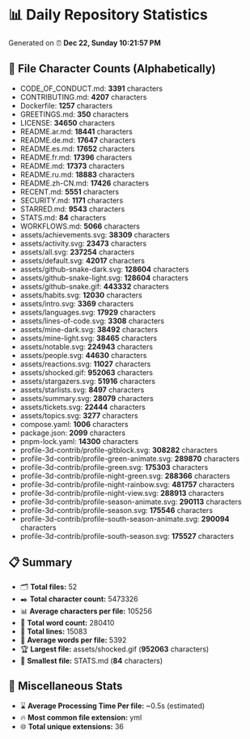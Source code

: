 # 📊 Daily Repository Statistics
Generated on ⏰ **Dec 22, Sunday 10:21:57 PM**

## 📂 File Character Counts (Alphabetically)
- CODE_OF_CONDUCT.md: **3391** characters
- CONTRIBUTING.md: **4207** characters
- Dockerfile: **1257** characters
- GREETINGS.md: **350** characters
- LICENSE: **34650** characters
- README.ar.md: **18441** characters
- README.de.md: **17647** characters
- README.es.md: **17652** characters
- README.fr.md: **17396** characters
- README.md: **17373** characters
- README.ru.md: **18883** characters
- README.zh-CN.md: **17426** characters
- RECENT.md: **5551** characters
- SECURITY.md: **1171** characters
- STARRED.md: **9543** characters
- STATS.md: **84** characters
- WORKFLOWS.md: **5066** characters
- assets/achievements.svg: **38309** characters
- assets/activity.svg: **23473** characters
- assets/all.svg: **237254** characters
- assets/default.svg: **42017** characters
- assets/github-snake-dark.svg: **128604** characters
- assets/github-snake-light.svg: **128604** characters
- assets/github-snake.gif: **443332** characters
- assets/habits.svg: **12030** characters
- assets/intro.svg: **3369** characters
- assets/languages.svg: **17929** characters
- assets/lines-of-code.svg: **3308** characters
- assets/mine-dark.svg: **38492** characters
- assets/mine-light.svg: **38465** characters
- assets/notable.svg: **224943** characters
- assets/people.svg: **44630** characters
- assets/reactions.svg: **11027** characters
- assets/shocked.gif: **952063** characters
- assets/stargazers.svg: **51916** characters
- assets/starlists.svg: **8497** characters
- assets/summary.svg: **28079** characters
- assets/tickets.svg: **22444** characters
- assets/topics.svg: **3277** characters
- compose.yaml: **1006** characters
- package.json: **2099** characters
- pnpm-lock.yaml: **14300** characters
- profile-3d-contrib/profile-gitblock.svg: **308282** characters
- profile-3d-contrib/profile-green-animate.svg: **289870** characters
- profile-3d-contrib/profile-green.svg: **175303** characters
- profile-3d-contrib/profile-night-green.svg: **288366** characters
- profile-3d-contrib/profile-night-rainbow.svg: **481757** characters
- profile-3d-contrib/profile-night-view.svg: **288913** characters
- profile-3d-contrib/profile-season-animate.svg: **290113** characters
- profile-3d-contrib/profile-season.svg: **175546** characters
- profile-3d-contrib/profile-south-season-animate.svg: **290094** characters
- profile-3d-contrib/profile-south-season.svg: **175527** characters

## 📋 Summary
- 🗂️ **Total files:** 52
- ✒️ **Total character count:** 5473326
- 📊 **Average characters per file:** 105256
- 📝 **Total word count:** 280410
- 🧾 **Total lines:** 15083
- 📐 **Average words per file:** 5392
- 🏆 **Largest file:** assets/shocked.gif (**952063** characters)
- 🥉 **Smallest file:** STATS.md (**84** characters)

## 🌟 Miscellaneous Stats
- ⌛ **Average Processing Time Per file:** ~0.5s (estimated)
- 🔥 **Most common file extension:** yml
- 🌐 **Total unique extensions:** 36
